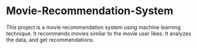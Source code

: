 # Movie-Recommendation-System
This project is a movie recommendation system using machine learning technique. It recommends movies similar to the movie user likes. It analyzes the data, and get recommendations.

